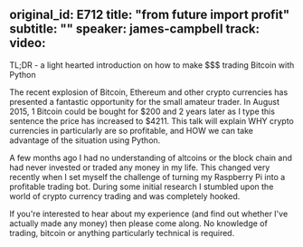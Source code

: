 original_id: E712
title: "from __future__ import profit"
subtitle: ""
speaker: james-campbell
track: 
video:
---
TL;DR - a light hearted introduction on how to make $$$ trading Bitcoin with Python 
 
The recent explosion of Bitcoin, Ethereum and other crypto currencies has presented a fantastic opportunity for the small amateur trader. In August 2015, 1 Bitcoin could be bought for $200 and 2 years later as I type this sentence the price has increased to $4211. This talk will explain WHY crypto currencies in particularly are so profitable, and HOW we can take advantage of the situation using Python. 
 
A few months ago I had no understanding of altcoins or the block chain and had never invested or traded any money in my life. This changed very recently when I set myself the challenge of turning my Raspberry Pi into a profitable trading bot. During some initial research I stumbled upon the world of crypto currency trading and was completely hooked. 
 
If you're interested to hear about my experience (and find out whether I've actually made any money) then please come along. No knowledge of trading, bitcoin or anything particularly technical is required.